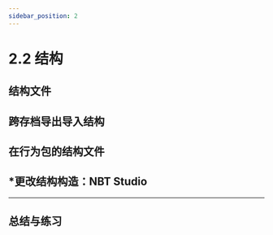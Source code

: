 ```yaml
---
sidebar_position: 2
---
```


# 2.2 结构

## 结构文件

## 跨存档导出导入结构

## 在行为包的结构文件

## *更改结构构造：NBT Studio

---

## 总结与练习
